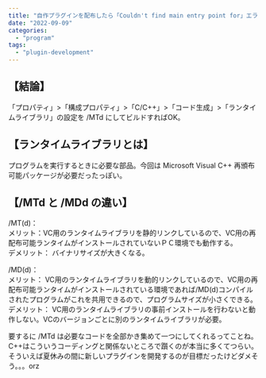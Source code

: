 ```yaml
---
title: "自作プラグインを配布したら「Couldn't find main entry point for」エラーが出て動かせない現象が多発した話"
date: "2022-09-09"
categories: 
  - "program"
tags: 
  - "plugin-development"
---
```


## 【結論】

「プロパティ」>「構成プロパティ」>「C/C++」>「コード生成」>「ランタイムライブラリ」の設定を /MTd にしてビルドすればOK。

<!--more-->

## 【ランタイムライブラリとは】

プログラムを実行するときに必要な部品。今回は Microsoft Visual C++ 再頒布可能パッケージが必要だったっぽい。

## 【/MTd と /MDd の違い】

/MT(d)：  
メリット：VC用のランタイムライブラリを静的リンクしているので、VC用の再配布可能ランタイムがインストールされていないＰＣ環境でも動作する。  
デメリット： バイナリサイズが大きくなる。

/MD(d)：  
メリット： VC用のランタイムライブラリを動的リンクしているので、VC用の再配布可能ランタイムがインストールされている環境であれば/MD(d)コンパイルされたプログラムがこれを共用できるので、プログラムサイズが小さくできる。  
デメリット： VC用のランタイムライブラリの事前インストールを行わないと動作しない。VCのバージョンごとに別のランタイムライブラリが必要。

要するに /MTd は必要なコードを全部かき集めて一つにしてくれるってことね。C++はこういうコーディングと関係ないところで躓くのが本当に多くてつらい。そういえば夏休みの間に新しいプラグインを開発するのが目標だったけどダメそう。。。orz
